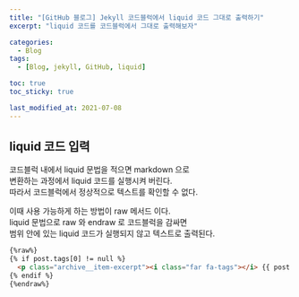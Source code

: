 ```yaml
---
title: "[GitHub 블로그] Jekyll 코드블럭에서 liquid 코드 그대로 출력하기"
excerpt: "liquid 코드를 코드블럭에서 그대로 출력해보자"

categories:
  - Blog
tags:
  - [Blog, jekyll, GitHub, liquid]

toc: true
toc_sticky: true

last_modified_at: 2021-07-08
---
```


## liquid 코드 입력

코드블럭 내에서 liquid 문법을 적으면 markdown 으로   
변환하는 과정에서 liquid 코드를 실행시켜 버린다.   
따라서 코드블럭에서 정상적으로 텍스트를 확인할 수 없다.

이때 사용 가능하게 하는 방법이 raw 메서드 이다.   
liquid 문법으로 raw 와 endraw 로 코드블럭을 감싸면   
범위 안에 있는 liquid 코드가 실행되지 않고 텍스트로 출력된다.

```html
{%raw%}
{% if post.tags[0] != null %}
  <p class="archive__item-excerpt"><i class="far fa-tags"></i> {{ post.tags }} </p>
{% endif %}
{%endraw%}
```